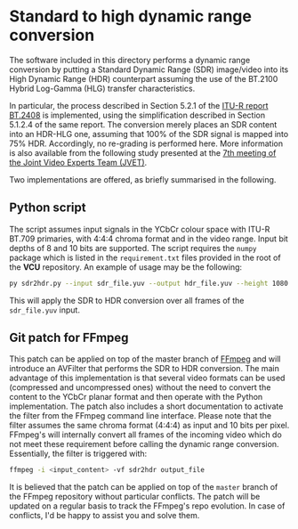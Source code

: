 # Standard to high dynamic range conversion
The software included in this directory performs a dynamic range conversion by putting a Standard Dynamic Range (SDR) image/video into its High Dynamic Range (HDR) counterpart assuming the use of the BT.2100 Hybrid Log-Gamma (HLG) transfer characteristics.

In particular, the process described in Section 5.2.1 of the [ITU-R report BT.2408](https://www.itu.int/dms_pub/itu-r/opb/rep/R-REP-BT.2408-4-2021-PDF-E.pdf) is implemented, using the simplification described in Section 5.1.2.4 of the same report. The conversion merely places an SDR content into an HDR-HLG one, assuming that 100% of the SDR signal is mapped into 75% HDR. Accordingly, no re-grading is performed here. More information is also available from the following study presented at the [7th meeting of the Joint Video Experts Team (JVET)](https://jvet-experts.org/doc_end_user/documents/7_Torino/wg11/JVET-G0059-v2.zip).

Two implementations are offered, as briefly summarised in the following.

## Python script
The script assumes input signals in the YCbCr colour space with ITU-R BT.709 primaries, with 4:4:4 chroma format and in the video range. Input bit depths of 8 and 10 bits are supported. The script requires the `numpy` package which is listed in the `requirement.txt` files provided in the root of the **VCU** repository. An example of usage may be the following:
```bash
py sdr2hdr.py --input sdr_file.yuv --output hdr_file.yuv --height 1080 --width 1920
```
This will apply the SDR to HDR conversion over all frames of the `sdr_file.yuv` input.

## Git patch for FFmpeg
This patch can be applied on top of the master branch of [FFmpeg](https://github.com/FFmpeg/FFmpeg) and will introduce an AVFilter that performs the SDR to HDR conversion. The main advantage of this implementation is that several video formats can be used (compressed and uncompressed ones) without the need to convert the content to the YCbCr planar format and then operate with the Python implementation. The patch also includes a short documentation to activate the filter from the FFmpeg command line interface. Please note that the filter assumes the same chroma format (4:4:4) as input and 10 bits per pixel. FFmpeg's will internally convert all frames of the incoming video which do not meet these requirement before calling the dynamic range conversion. Essentially, the filter is triggered with:
```bash
ffmpeg -i <input_content> -vf sdr2hdr output_file
```

It is believed that the patch can be applied on top of the `master` branch of the FFmpeg repository without particular conflicts. The patch will be updated on a regular basis to track the FFmpeg's repo evolution. In case of conflicts, I'd be happy to assist you and solve them.